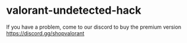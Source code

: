 # valorant-undetected-hack

If you have a problem, come to our discord to buy the premium version https://discord.gg/shopvalorant
